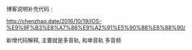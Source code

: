 博客说明补充代码 :

http://chenzhao.date/2016/10/19/IOS-%E9%9F%B3%E8%A7%86%E9%A2%91%E5%90%88%E6%88%90/

新增代码解释, 主要就是多音轨, 和单音轨 多音频

